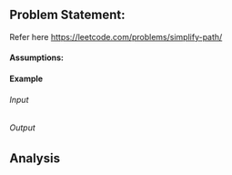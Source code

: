 ## Problem Statement:
Refer here https://leetcode.com/problems/simplify-path/
#### Assumptions:
#### Example
###### Input
###### Output
## Analysis
